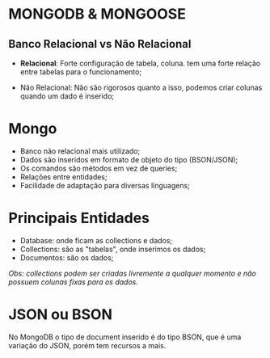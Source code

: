 # MONGODB & MONGOOSE

## Banco Relacional vs Não Relacional 

* **Relacional**: Forte configuração de tabela, coluna. tem uma forte relação entre tabelas para o funcionamento; 

* Não Relacional: Não são rigorosos quanto a isso, podemos criar colunas quando um dado é inserido; 

# Mongo

* Banco não relacional mais utilizado;
* Dados são inseridos em formato de objeto do tipo (BSON/JSON); 
* Os comandos são métodos em vez de queries; 
* Relações entre entidades; 
* Facilidade de adaptação para diversas linguagens; 

# Principais Entidades

* Database: onde ficam as collections e dados;
* Collections: são as "tabelas", onde inserimos os dados; 
* Documentos: são os dados; 

_Obs: collections podem ser criadas livremente a qualquer momento e não possuem colunas fixas para os dados._ 

# JSON ou BSON

No MongoDB o tipo de document inserido é do tipo BSON, que é uma variação do JSON, porém tem recursos a mais.  